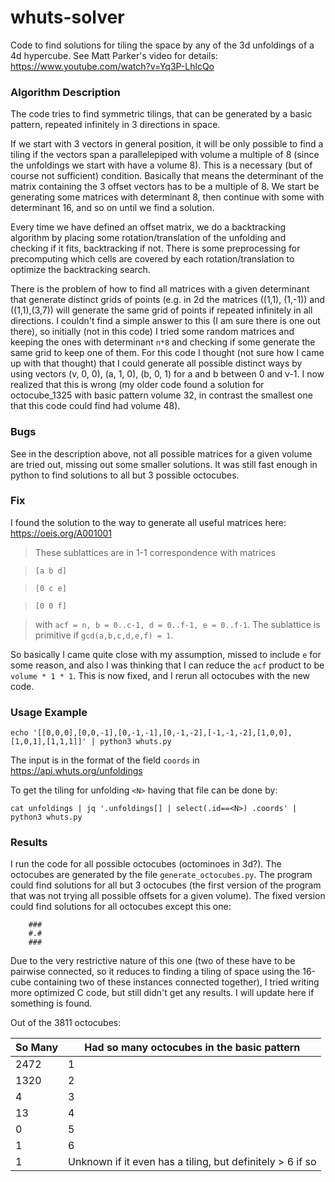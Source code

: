 # whuts-solver
Code to find solutions for tiling the space by any of the 3d unfoldings of a 4d hypercube. See Matt Parker's video for details: https://www.youtube.com/watch?v=Yq3P-LhlcQo

### Algorithm Description

The code tries to find symmetric tilings, that can be generated by a basic pattern, repeated infinitely in 3 directions in space.

If we start with 3 vectors in general position, it will be only possible to find a tiling if the vectors span a parallelepiped with volume a multiple of 8 (since the unfoldings we start with have a volume 8). This is a necessary (but of course not sufficient) condition. Basically that means the determinant of the matrix containing the 3 offset vectors has to be a multiple of 8. We start be generating some matrices with determinant 8, then continue with some with determinant 16, and so on until we find a solution.

Every time we have defined an offset matrix, we do a backtracking algorithm by placing some rotation/translation of the unfolding and checking if it fits, backtracking if not. There is some preprocessing for precomputing which cells are covered by each rotation/translation to optimize the backtracking search.

There is the problem of how to find all matrices with a given determinant that generate distinct grids of points (e.g. in 2d the matrices ((1,1), (1,-1)) and ((1,1),(3,7)) will generate the same grid of points if repeated infinitely in all directions. I couldn't find a simple answer to this (I am sure there is one out there), so initially (not in this code) I tried some random matrices and keeping the ones with determinant `n*8` and checking if some generate the same grid to keep one of them. For this code I thought (not sure how I came up with that thought) that I could generate all possible distinct ways by using vectors (v, 0, 0), (a, 1, 0), (b, 0, 1) for a and b between 0 and v-1. I now realized that this is wrong (my older code found a solution for octocube_1325 with basic pattern volume 32, in contrast the smallest one that this code could find had volume 48).

### Bugs

See in the description above, not all possible matrices for a given volume are tried out, missing out some smaller solutions. It was still fast enough in python to find solutions to all but 3 possible octocubes.


### Fix

I found the solution to the way to generate all useful matrices here: https://oeis.org/A001001

> These sublattices are in 1-1 correspondence with matrices

> `[a b d]`

> `[0 c e]`

> `[0 0 f]`

> with `acf = n, b = 0..c-1, d = 0..f-1, e = 0..f-1`. The sublattice is primitive if `gcd(a,b,c,d,e,f) = 1`.

So basically I came quite close with my assumption, missed to include `e` for some reason, and also I was thinking that I can reduce the `acf` product to be `volume * 1 * 1`. This is now fixed, and I rerun all octocubes with the new code.

### Usage Example
`echo '[[0,0,0],[0,0,-1],[0,-1,-1],[0,-1,-2],[-1,-1,-2],[1,0,0],[1,0,1],[1,1,1]]' | python3 whuts.py`

The input is in the format of the field `coords` in https://api.whuts.org/unfoldings

To get the tiling for unfolding `<N>` having that file can be done by:

`cat unfoldings | jq '.unfoldings[] | select(.id==<N>) .coords' | python3 whuts.py`

### Results

I run the code for all possible octocubes (octominoes in 3d?). The octocubes are generated by the file `generate_octocubes.py`. The program could find solutions for all but 3 octocubes (the first version of the program that was not trying all possible offsets for a given volume). The fixed version could find solutions for all octocubes except this one:

```
    ###
    #.#
    ###
```

Due to the very restrictive nature of this one (two of these have to be pairwise connected, so it reduces to finding a tiling of space using the 16-cube containing two of these instances connected together), I tried writing more optimized C code, but still didn't get any results. I will update here if something is found.

Out of the 3811 octocubes:

So Many | Had so many octocubes in the basic pattern
--------|--------------------------------------------
2472    | 1
1320    | 2
4       | 3
13      | 4
0       | 5
1       | 6
1       | Unknown if it even has a tiling, but definitely > 6 if so
